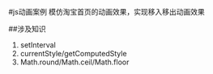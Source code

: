 #js动画案例
模仿淘宝首页的动画效果，实现移入移出动画效果

##涉及知识
1. setInterval
2. currentStyle/getComputedStyle
3. Math.round/Math.ceil/Math.floor
